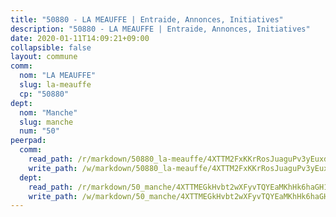 ```yaml
---
title: "50880 - LA MEAUFFE | Entraide, Annonces, Initiatives"
description: "50880 - LA MEAUFFE | Entraide, Annonces, Initiatives"
date: 2020-01-11T14:09:21+09:00
collapsible: false
layout: commune
comm:
  nom: "LA MEAUFFE"
  slug: la-meauffe
  cp: "50880"
dept:
  nom: "Manche"
  slug: manche
  num: "50"
peerpad:
  comm:
    read_path: /r/markdown/50880_la-meauffe/4XTTM2FxKKrRosJuaguPv3yEuxdJH6RkVrYh8bew74DZpCxwJ
    write_path: /w/markdown/50880_la-meauffe/4XTTM2FxKKrRosJuaguPv3yEuxdJH6RkVrYh8bew74DZpCxwJ-K3TgUtQLSCCY4T8wLbX78hRh9TcPvTvJsXMkd7iGDZwvqvPZ5RbBKH7x3h6yqKwAc5uibX5LV6v3fvCa7pkWPNrsXJF1kHMmxsGzv1A7CCJ4B6h1wD6vVGXjWEqH9gDtRgLE3GL8
  dept:
    read_path: /r/markdown/50_manche/4XTTMEGkHvbt2wXFyvTQYEaMKhHk6haGH1SzsRNevKgBDTuXr
    write_path: /w/markdown/50_manche/4XTTMEGkHvbt2wXFyvTQYEaMKhHk6haGH1SzsRNevKgBDTuXr-K3TgUSx1rwmRRLqHcTLLdo4dVfTRKvf94KKagmUFPevWSp2f9nuc6fJF25TtLArzK8teuQ5TvuAMqW38N2MYgT18hBoXtjmKX9WuSn2vkujmSJPp3gF4gsuMmfEM8Th4Ap94heFE
---
```


